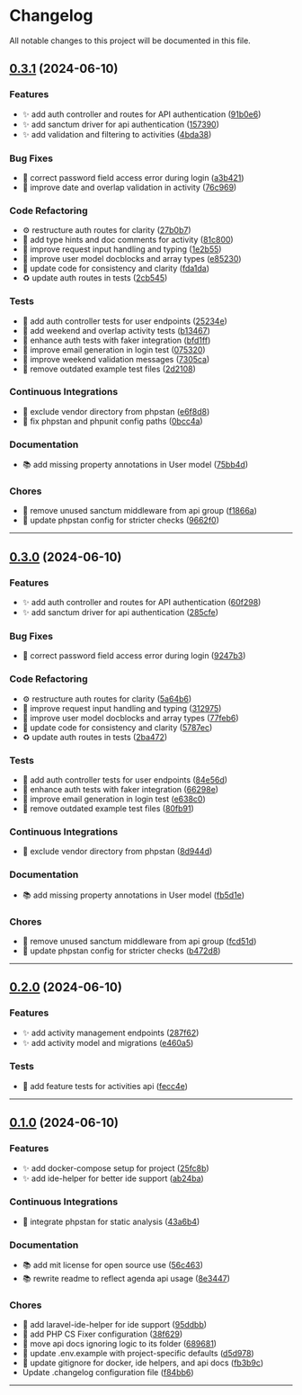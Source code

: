 <!--- BEGIN HEADER -->
# Changelog

All notable changes to this project will be documented in this file.
<!--- END HEADER -->

## [0.3.1](https://github.com/mateusmacedo/febrafar-back-php/compare/v0.3.0...v0.3.1) (2024-06-10)

### Features

* :sparkles: add auth controller and routes for API authentication ([91b0e6](https://github.com/mateusmacedo/febrafar-back-php/commit/91b0e617be21ab7c88671d05f676d419372795a5))
* :sparkles: add sanctum driver for api authentication ([157390](https://github.com/mateusmacedo/febrafar-back-php/commit/157390ea87b9d4f16ca4bc8321eb366fd99e6d1d))
* :sparkles: add validation and filtering to activities ([4bda38](https://github.com/mateusmacedo/febrafar-back-php/commit/4bda38f91122d81c7c5ce053c29a964f9e7bd5a7))

### Bug Fixes

* :bug: correct password field access error during login ([a3b421](https://github.com/mateusmacedo/febrafar-back-php/commit/a3b4213873970f2b682ae9d10f5fa787fe8bd4b4))
* :bug: improve date and overlap validation in activity ([76c969](https://github.com/mateusmacedo/febrafar-back-php/commit/76c9695a10ba2e8c8f94e4ff33d646ce13ad5175))

### Code Refactoring

* :gear: restructure auth routes for clarity ([27b0b7](https://github.com/mateusmacedo/febrafar-back-php/commit/27b0b702f8d3ad2a173b551a1cd4ff0633d4b3b1))
* :hammer: add type hints and doc comments for activity ([81c800](https://github.com/mateusmacedo/febrafar-back-php/commit/81c800b34e707af3c7c6efaeebddfc891b00be17))
* :hammer: improve request input handling and typing ([1e2b55](https://github.com/mateusmacedo/febrafar-back-php/commit/1e2b55201bf393f441ef9cdf0bc5b606923b9c3f))
* :hammer: improve user model docblocks and array types ([e85230](https://github.com/mateusmacedo/febrafar-back-php/commit/e852302b929ae70b2b517d09b92edeb0a51dfb0d))
* :hammer: update code for consistency and clarity ([fda1da](https://github.com/mateusmacedo/febrafar-back-php/commit/fda1da35eba54fcac788b09ea21f8c82f78ef53d))
* ♻️ update auth routes in tests ([2cb545](https://github.com/mateusmacedo/febrafar-back-php/commit/2cb54577a6e5e5e57ec9566845ff58c31fbf1ed4))

### Tests

* :test_tube: add auth controller tests for user endpoints ([25234e](https://github.com/mateusmacedo/febrafar-back-php/commit/25234ea5304a6e14629fab1dce32fba9418288b3))
* :test_tube: add weekend and overlap activity tests ([b13467](https://github.com/mateusmacedo/febrafar-back-php/commit/b13467fff2ab9d408459d1862bd57e9d3900c891))
* :test_tube: enhance auth tests with faker integration ([bfd1ff](https://github.com/mateusmacedo/febrafar-back-php/commit/bfd1ff3695e6c09ab474a7db9d757d120da72665))
* :test_tube: improve email generation in login test ([075320](https://github.com/mateusmacedo/febrafar-back-php/commit/075320bde751ff6d421bc15959dd5257e1d8c46f))
* :test_tube: improve weekend validation messages ([7305ca](https://github.com/mateusmacedo/febrafar-back-php/commit/7305cada59be23cdd29dfc867cc60c5692eb3891))
* :test_tube: remove outdated example test files ([2d2108](https://github.com/mateusmacedo/febrafar-back-php/commit/2d2108f8d568c05067c25ac208ba25a65ada95b3))

### Continuous Integrations

* :construction_worker: exclude vendor directory from phpstan ([e6f8d8](https://github.com/mateusmacedo/febrafar-back-php/commit/e6f8d82f07e8c1ed8b2c63d0131cf59a31bfb798))
* :construction_worker: fix phpstan and phpunit config paths ([0bcc4a](https://github.com/mateusmacedo/febrafar-back-php/commit/0bcc4a6cf1d11a0f1ef1b3cb466e70a8fb6efc63))

### Documentation

* :books: add missing property annotations in User model ([75bb4d](https://github.com/mateusmacedo/febrafar-back-php/commit/75bb4d54dddde808cbbaa549e4ada465e2bf7150))

### Chores

* :wrench: remove unused sanctum middleware from api group ([f1866a](https://github.com/mateusmacedo/febrafar-back-php/commit/f1866a25ca38a1df073ea4983c479f57f6c9abc0))
* :wrench: update phpstan config for stricter checks ([9662f0](https://github.com/mateusmacedo/febrafar-back-php/commit/9662f0fbd62ade99bfe1c1ea65ca069a754747dc))


---

## [0.3.0](https://github.com/mateusmacedo/febrafar-back-php/compare/v0.2.0...v0.3.0) (2024-06-10)

### Features

* :sparkles: add auth controller and routes for API authentication ([60f298](https://github.com/mateusmacedo/febrafar-back-php/commit/60f2984f9c7349016236a7a17b19b14a05678518))
* :sparkles: add sanctum driver for api authentication ([285cfe](https://github.com/mateusmacedo/febrafar-back-php/commit/285cfe91d7aee187c67a60c69f876c7ac4b8ca23))

### Bug Fixes

* :bug: correct password field access error during login ([9247b3](https://github.com/mateusmacedo/febrafar-back-php/commit/9247b3120a4de4d961880b4d6f6f5df257a41484))

### Code Refactoring

* :gear: restructure auth routes for clarity ([5a64b6](https://github.com/mateusmacedo/febrafar-back-php/commit/5a64b6d985f123efb69c771f33e3a1346b7ec141))
* :hammer: improve request input handling and typing ([312975](https://github.com/mateusmacedo/febrafar-back-php/commit/3129757b91833b6464054058469b55e419a74feb))
* :hammer: improve user model docblocks and array types ([77feb6](https://github.com/mateusmacedo/febrafar-back-php/commit/77feb66fff9fce956c004b8e0b53515fa8925a41))
* :hammer: update code for consistency and clarity ([5787ec](https://github.com/mateusmacedo/febrafar-back-php/commit/5787ec1c051b078f538dac1097bef59668e7bdd5))
* ♻️ update auth routes in tests ([2ba472](https://github.com/mateusmacedo/febrafar-back-php/commit/2ba47272330c95fb908baa7edbdfaa90a01c3f20))

### Tests

* :test_tube: add auth controller tests for user endpoints ([84e56d](https://github.com/mateusmacedo/febrafar-back-php/commit/84e56d1716c79a7c428fe9855e7cbdd5ba52f1f6))
* :test_tube: enhance auth tests with faker integration ([66298e](https://github.com/mateusmacedo/febrafar-back-php/commit/66298e4d9e3e5ee7cd007aa08cf8c196b3411a57))
* :test_tube: improve email generation in login test ([e638c0](https://github.com/mateusmacedo/febrafar-back-php/commit/e638c055e9ea2b9ead5943e873dbb812740d37a9))
* :test_tube: remove outdated example test files ([80fb91](https://github.com/mateusmacedo/febrafar-back-php/commit/80fb91419f29fd068e28e79606daf4f6789fd24b))

### Continuous Integrations

* :construction_worker: exclude vendor directory from phpstan ([8d944d](https://github.com/mateusmacedo/febrafar-back-php/commit/8d944d8a79972343d03a7b620bb1f8b76c559293))

### Documentation

* :books: add missing property annotations in User model ([fb5d1e](https://github.com/mateusmacedo/febrafar-back-php/commit/fb5d1e2865f27bf8fc6fdf6caf3597df259456ef))

### Chores

* :wrench: remove unused sanctum middleware from api group ([fcd51d](https://github.com/mateusmacedo/febrafar-back-php/commit/fcd51dcc26cefbbb5624a3a999f06243adf667d4))
* :wrench: update phpstan config for stricter checks ([b472d8](https://github.com/mateusmacedo/febrafar-back-php/commit/b472d80256f930e709511bc473e55b9e94101145))


---

## [0.2.0](https://github.com/mateusmacedo/febrafar-back-php/compare/v0.1.0...v0.2.0) (2024-06-10)

### Features

* :sparkles: add activity management endpoints ([287f62](https://github.com/mateusmacedo/febrafar-back-php/commit/287f62cc492df02bf1a21187a847622210599bb7))
* :sparkles: add activity model and migrations ([e460a5](https://github.com/mateusmacedo/febrafar-back-php/commit/e460a5ac3ee01db2c369d67ca95840b7a6e272ab))

### Tests

* :test_tube: add feature tests for activities api ([fecc4e](https://github.com/mateusmacedo/febrafar-back-php/commit/fecc4e109c1eb8a46f54a392eab66d9354b2d842))


---

## [0.1.0](https://github.com/mateusmacedo/febrafar-back-php/compare/v0.0.0...v0.1.0) (2024-06-10)

### Features

* :sparkles: add docker-compose setup for project ([25fc8b](https://github.com/mateusmacedo/febrafar-back-php/commit/25fc8b801c4a044bc64e5e87501eaba287fde84b))
* :sparkles: add ide-helper for better ide support ([ab24ba](https://github.com/mateusmacedo/febrafar-back-php/commit/ab24baba40b5dfcdbdb2cf81d86d023985a77769))

### Continuous Integrations

* :construction_worker: integrate phpstan for static analysis ([43a6b4](https://github.com/mateusmacedo/febrafar-back-php/commit/43a6b42c7e1660a31f68c14caade6db10bc89fee))

### Documentation

* :books: add mit license for open source use ([56c463](https://github.com/mateusmacedo/febrafar-back-php/commit/56c463987ed30ab7272eb970e2676be970665f54))
* :books: rewrite readme to reflect agenda api usage ([8e3447](https://github.com/mateusmacedo/febrafar-back-php/commit/8e3447e7b809506ba97e4f14742e26774643ddc7))

### Chores

* :wrench: add laravel-ide-helper for ide support ([95ddbb](https://github.com/mateusmacedo/febrafar-back-php/commit/95ddbb1022dc4073d8c668244834a5dae5655f41))
* :wrench: add PHP CS Fixer configuration ([38f629](https://github.com/mateusmacedo/febrafar-back-php/commit/38f629a842dfbcdd0d1fcb66fd4c26a675acb464))
* :wrench: move api docs ignoring logic to its folder ([689681](https://github.com/mateusmacedo/febrafar-back-php/commit/689681751eccc51df8ce3a67c2e3df47a60ddae0))
* :wrench: update .env.example with project-specific defaults ([d5d978](https://github.com/mateusmacedo/febrafar-back-php/commit/d5d978ea3b60db75134a69fa27c5a8521a90fe3c))
* :wrench: update gitignore for docker, ide helpers, and api docs ([fb3b9c](https://github.com/mateusmacedo/febrafar-back-php/commit/fb3b9c45710b28dcb2fb8ee72e0b46d9d05f8b51))
* Update .changelog configuration file ([f84bb6](https://github.com/mateusmacedo/febrafar-back-php/commit/f84bb6a2d92856ee8482023d7805f5e226456eb2))


---

